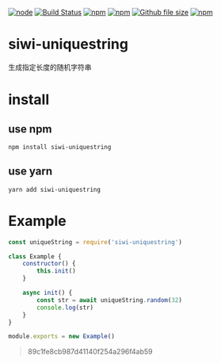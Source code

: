 [![node](https://img.shields.io/node/v/siwi-uniquestring.svg)](https://www.npmjs.com/package/siwi-uniquestring)
[![Build Status](https://travis-ci.org/siwilizhao/siwi-uniquestring.svg?branch=master)](https://travis-ci.org/siwilizhao/s)
[![npm](https://img.shields.io/npm/v/siwi-uniquestring.svg)](https://www.npmjs.com/package/siwi-uniquestring)
[![npm](https://img.shields.io/npm/dt/siwi-uniquestring.svg)](https://www.npmjs.com/package/siwi-uniquestring)
[![Github file size](https://img.shields.io/github/size/siwilizhao/siwi-uniquestring/lib/uniquestring.js.svg)](https://github.com/siwilizhao/siwi-uniquestring/lib/uniquestring.js)
[![npm](https://img.shields.io/npm/l/siwi-uniquestring.svg)](https://www.npmjs.com/package/siwi-uniquestring)

# siwi-uniquestring
生成指定长度的随机字符串

# install

## use npm 

`npm install siwi-uniquestring`

## use yarn

`yarn add siwi-uniquestring`

# Example

```js
const uniqueString = require('siwi-uniquestring')

class Example {
    constructor() {
        this.init()
    }

    async init() {
        const str = await uniqueString.random(32)
        console.log(str)
    }
}

module.exports = new Example()
```

> 89c1fe8cb987d41140f254a296f4ab59